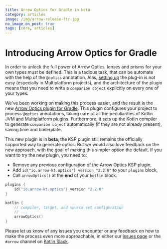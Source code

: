 ```yaml
---
title: Arrow Optics for Gradle in beta
category: articles
image: /img/arrow-release-ftr.jpg
no_image_on_post: true
tags: [core, articles]
---
```


# Introducing Arrow Optics for Gradle

In order to unlock the full power of Arrow Optics, lenses and prisms for your
own types must be defined. This is a tedious task, that can be automate with
the help of the `@optics` annotation. Alas, [setting up](/learn/quickstart/#additional-setup-for-plug-ins)
the plug-in is not easy (especially in Multiplatform projects), and the
architecture of the plugin means that you need to write a `companion object`
explicitly on every one of your types.

We've been working on making this process easier, and the result is the
new [Arrow Optics plugin for Gradle](https://plugins.gradle.org/plugin/io.arrow-kt.optics).
This plugin configures your project to process `@optics` annotations,
taking care of all the peculiarities of Kotlin JVM and Multiplatform plugins.
Furthermore, it sets up the Kotlin compiler to generate `companion object`
automatically (if they are not already present), saving time and boilerplate.

This new plugin is in **beta**, the KSP plugin still remains the officially
supported way to generate optics. But we would also love feedback on the
new approach, with the goal of making this simpler option the default.
If you want to try the new plugin, you need to:

- Remove any previous configuration of the Arrow Optics KSP plugin,
- Add `id("io.arrow-kt.optics") version "2.2.0"` to your `plugins` block,
- Call `arrowOptics()` at the **end** of your `kotlin` block.

```kotlin
plugins {
    id("io.arrow-kt.optics") version "2.2.0"
}

kotlin {
    // compiler, target, and source set configuration
    // ...
    arrowOptics()
}
```

Please let us know of any issues you encounter or any feedback on how to
make the process even more approachable, in either our
[issues page](https://github.com/arrow-kt/arrow/issues)
or the `#arrow` channel on [Kotlin Slack](https://slack-chats.kotlinlang.org/c/arrow).
